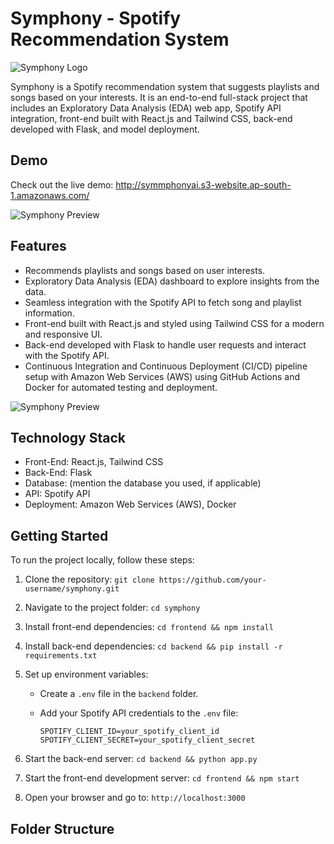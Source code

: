 


# Symphony - Spotify Recommendation System

![Symphony Logo](url/to/your/logo.png)

Symphony is a Spotify recommendation system that suggests playlists and songs based on your interests. It is an end-to-end full-stack project that includes an Exploratory Data Analysis (EDA) web app, Spotify API integration, front-end built with React.js and Tailwind CSS, back-end developed with Flask, and model deployment.

## Demo

Check out the live demo: http://symmphonyai.s3-website.ap-south-1.amazonaws.com/

![Symphony Preview](url/to/your/screenshot.png)


## Features

- Recommends playlists and songs based on user interests.
- Exploratory Data Analysis (EDA) dashboard to explore insights from the data.
- Seamless integration with the Spotify API to fetch song and playlist information.
- Front-end built with React.js and styled using Tailwind CSS for a modern and responsive UI.
- Back-end developed with Flask to handle user requests and interact with the Spotify API.
- Continuous Integration and Continuous Deployment (CI/CD) pipeline setup with Amazon Web Services (AWS) using GitHub Actions and Docker for automated testing and deployment.



![Symphony Preview](url/to/your/screenshot.png)


## Technology Stack

- Front-End: React.js, Tailwind CSS
- Back-End: Flask
- Database: (mention the database you used, if applicable)
- API: Spotify API
- Deployment: Amazon Web Services (AWS), Docker

## Getting Started

To run the project locally, follow these steps:

1. Clone the repository: `git clone https://github.com/your-username/symphony.git`
2. Navigate to the project folder: `cd symphony`
3. Install front-end dependencies: `cd frontend && npm install`
4. Install back-end dependencies: `cd backend && pip install -r requirements.txt`
5. Set up environment variables:
   - Create a `.env` file in the `backend` folder.
   - Add your Spotify API credentials to the `.env` file:

     ```
     SPOTIFY_CLIENT_ID=your_spotify_client_id
     SPOTIFY_CLIENT_SECRET=your_spotify_client_secret
     ```

6. Start the back-end server: `cd backend && python app.py`
7. Start the front-end development server: `cd frontend && npm start`
8. Open your browser and go to: `http://localhost:3000`

## Folder Structure

